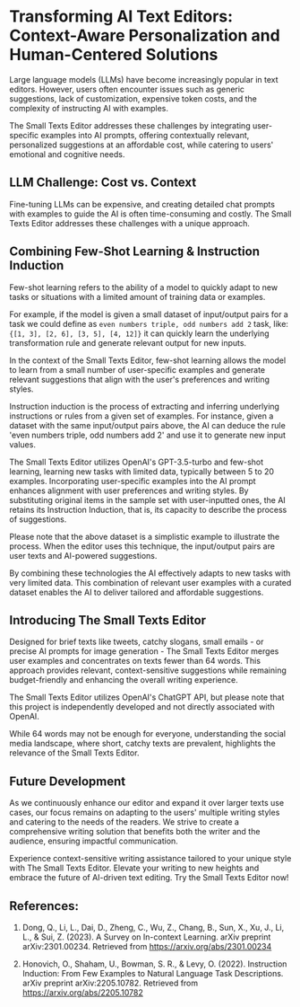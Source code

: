 # Transforming AI Text Editors: Context-Aware Personalization and Human-Centered Solutions

Large language models (LLMs) have become increasingly popular in text editors. However, users often encounter issues such as generic suggestions, lack of customization, expensive token costs, and the complexity of instructing AI with examples.

The Small Texts Editor addresses these challenges by integrating user-specific examples into AI prompts, offering contextually relevant, personalized suggestions at an affordable cost, while catering to users' emotional and cognitive needs.


## LLM Challenge: Cost vs. Context

Fine-tuning LLMs can be expensive, and creating detailed chat prompts with examples to guide the AI is often time-consuming and costly. The Small Texts Editor addresses these challenges with a unique approach.


## Combining Few-Shot Learning & Instruction Induction

Few-shot learning refers to the ability of a model to quickly adapt to new tasks or situations with a limited amount of training data or examples.

For example, if the model is given a small dataset of input/output pairs for a task we could define as ```even numbers triple, odd numbers add 2``` task, like: ```{[1, 3], [2, 6], [3, 5], [4, 12]}``` it can quickly learn the underlying transformation rule and generate relevant output for new inputs.

In the context of the Small Texts Editor, few-shot learning allows the model to learn from a small number of user-specific examples and generate relevant suggestions that align with the user's preferences and writing styles.

Instruction induction is the process of extracting and inferring underlying instructions or rules from a given set of examples. For instance, given a dataset with the same input/output pairs above, the AI can deduce the rule 'even numbers triple, odd numbers add 2' and use it to generate new input values.

The Small Texts Editor utilizes OpenAI's GPT-3.5-turbo and few-shot learning, learning new tasks with limited data, typically between 5 to 20 examples. Incorporating user-specific examples into the AI prompt enhances alignment with user preferences and writing styles. By substituting original items in the sample set with user-inputted ones, the AI retains its Instruction Induction, that is, its capacity to describe the process of suggestions.

Please note that the above dataset is a simplistic example to illustrate the process. When the editor uses this technique, the input/output pairs are user texts and AI-powered suggestions.

By combining these technologies the AI effectively adapts to new tasks with very limited data. This combination of relevant user examples with a curated dataset enables the AI to deliver tailored and affordable suggestions.


## Introducing The Small Texts Editor

Designed for brief texts like tweets, catchy slogans, small emails - or precise AI prompts for image generation - The Small Texts Editor merges user examples and concentrates on texts fewer than 64 words. This approach provides relevant, context-sensitive suggestions while remaining budget-friendly and enhancing the overall writing experience.

The Small Texts Editor utilizes OpenAI's ChatGPT API, but please note that this project is independently developed and not directly associated with OpenAI.

While 64 words may not be enough for everyone, understanding the social media landscape, where short, catchy texts are prevalent, highlights the relevance of the Small Texts Editor.


## Future Development

As we continuously enhance our editor and expand it over larger texts use cases, our focus remains on adapting to the users' multiple writing styles and catering to the needs of the readers. We strive to create a comprehensive writing solution that benefits both the writer and the audience, ensuring impactful communication.

Experience context-sensitive writing assistance tailored to your unique style with The Small Texts Editor. Elevate your writing to new heights and embrace the future of AI-driven text editing. Try the Small Texts Editor now!

## References:

1. Dong, Q., Li, L., Dai, D., Zheng, C., Wu, Z., Chang, B., Sun, X., Xu, J., Li, L., & Sui, Z. (2023). A Survey on In-context Learning. arXiv preprint arXiv:2301.00234. Retrieved from https://arxiv.org/abs/2301.00234

2. Honovich, O., Shaham, U., Bowman, S. R., & Levy, O. (2022). Instruction Induction: From Few Examples to Natural Language Task Descriptions. arXiv preprint arXiv:2205.10782. Retrieved from https://arxiv.org/abs/2205.10782
